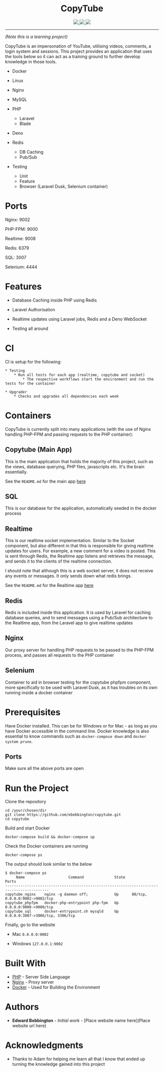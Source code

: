 <p align="center">
  <h1 align="center">CopyTube</h1>
</p>
<p align="center">
  <a href="https://github.com/ebebbington/copytube/actions">
    <img src="https://img.shields.io/github/workflow/status/ebebbington/copytube/master?label=ci">
  </a>
  <a href="https://github.com/drashland/copytube/actions">
    <img src="https://img.shields.io/github/workflow/status/ebebbington/copytube/CodeQL?label=CodeQL">
  </a>
  <a href="https://sonarcloud.io/dashboard?id=ebebbington_copytube">
    <img src="https://sonarcloud.io/api/project_badges/measure?project=ebebbington_copytube&metric=alert_status">
  </a>
</p>

---

*(Note this is a learning project)*

CopyTube is an impersonation of YouTube, utilising videos, comments, a login system and sessions. This project provides an application that uses the tools below so it can act as a training ground to further develop knowledge in those tools.

* Docker

* Linux

* Nginx

* MySQL

* PHP
    * Laravel
    * Blade

* Deno
    
* Redis
    * DB Caching
    * Pub/Sub
    
* Testing
    * Unit
    * Feature
    * Browser (Laravel Dusk, Selenium container)
    
# Ports

Nginx: 9002

PHP-FPM: 9000

Realtime: 9008

Redis: 6379

SQL: 3007

Selenium: 4444
    
# Features

* Database Caching inside PHP using Redis

* Laravel Authorisation

* Realtime updates using Laravel jobs, Redis and a Deno WebSocket

* Testing all around
    
# CI

CI is setup for the following:

    * Testing
        * Run all tests for each app (realtime, copytube and socket)
            * The respective workflows start the environment and run the tests for the container
            
    * Upgrader
        * Checks and upgrades all dependencies each week

# Containers

CopyTube is currently split into many applications (with the use of Nginx handling PHP-FPM and passing requests to the PHP container):

## Copytube (Main App)

This is the main application that holds the majority of this project, such as the views, database querying, PHP files, javascripts etc.
It's the brain essentially.

See the `README.md` for the main app [here](https://github.com/ebebbington/copytube/blob/master/src/copytube/README.md)

## SQL

This is our database for the application, automatically seeded in the docker process

## Realtime

This is our realtime socket implementation. Similar to the Socket component, but also different in that this
is responsible for giving realtime updates for users. For example, a new comment for a video is posted. This
is sent through Redis, the Realtime app listens and retrieves the message, and sends it to the clients of the realtime
connection.

I should note that although this is a web socket server, it does not receive any events or messages. It only
sends down what redis brings.

See the `README.md` for the Realtime app [here](https://github.com/ebebbington/copytube/blob/master/src/realtime/README.md)

## Redis

Redis is included inside this application. It is used by Laravel for caching database queries, and to send messages using
a Pub/Sub architecture to the Realtime app, from the Laravel app to give realtime updates

## Nginx

Our proxy server for handling PHP requests to be passed to the PHP-FPM process, and passes all requests to the PHP container

## Selenium

Container to aid in browser testing for the copytube phpfpm component, more specifically to be used with Laravel Dusk, as
it has troubles on its own running inside a docker container

# Prerequisites

Have Docker installed. This can be for Windows or for Mac - as long as you have Docker accessible in the command line. Docker knowledge is also essential to know commands such as `docker-compose down` and `docker system prune`.

## Ports

Make sure all the above ports are open

# Run the Project

Clone the repository

```
cd /your/chosen/dir
git clone https://github.com/ebebbington/copytube.git
cd copytube
```

Build and start Docker

```
docker-compose build && docker-compose up
```

Check the Docker containers are running

```
docker-compose ps
```

The output should look similar to the below

```
$ docker-compose ps
     Name                    Command              State                Ports
------------------------------------------------------------------------------------------
copytube_nginx    nginx -g daemon off;            Up      80/tcp, 0.0.0.0:9002->9002/tcp
copytube_phpfpm   docker-php-entrypoint php-fpm   Up      0.0.0.0:9000->9000/tcp
copytube_sql      docker-entrypoint.sh mysqld     Up      0.0.0.0:3007->3006/tcp, 3306/tcp
```

Finally, go to the website

* Mac
     `0.0.0.0:9002`
     
* Windows
     `127.0.0.1:9002`

# Built With

* [PHP](http://www.php.net) - Server Side Language
* [Nginx](https://nginx.com) - Proxy server
* [Docker](https://docker.com) - Used for Building the Environment

# Authors

* **Edward Bebbington** - *Initial work* - [Place website name here](Place website url here)

# Acknowledgments

* Thanks to Adam for helping me learn all that I know that ended up turning the knowledge gained into this project
